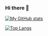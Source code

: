 ### Hi there 👋

[![My GitHub stats](https://github-readme-stats.vercel.app/api?username=myishay)](https://github.com/anuraghazra/github-readme-stats)

[![Top Langs](https://github-readme-stats.vercel.app/api/top-langs/?username=myishay&layout=compact)](https://github.com/anuraghazra/github-readme-stats)

<!--
**myishay/myishay** is a ✨ _special_ ✨ repository because its `README.md` (this file) appears on your GitHub profile.

Here are some ideas to get you started:

- 🔭 I’m currently working on ...
- 🌱 I’m currently learning ...
- 👯 I’m looking to collaborate on ...
- 🤔 I’m looking for help with ...
- 💬 Ask me about ...
- 📫 How to reach me: ...
- 😄 Pronouns: ...
- ⚡ Fun fact: ...
-->
